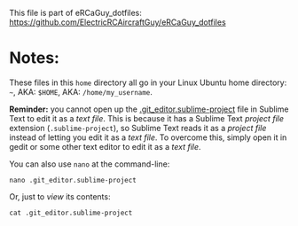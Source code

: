 This file is part of eRCaGuy_dotfiles: https://github.com/ElectricRCAircraftGuy/eRCaGuy_dotfiles

# Notes:

These files in this `home` directory all go in your Linux Ubuntu home directory: `~`, AKA: `$HOME`, AKA: `/home/my_username`.

**Reminder:** you cannot open up the [.git_editor.sublime-project](.git_editor.sublime-project) file in Sublime Text to edit it as a _text file_. This is because it has a Sublime Text _project file_ extension (`.sublime-project`), so Sublime Text reads it as a _project file_ instead of letting you edit it as a _text file_. To overcome this, simply open it in gedit or some other text editor to edit it as a _text file_.

You can also use `nano` at the command-line:

    nano .git_editor.sublime-project

Or, just to _view_ its contents:

    cat .git_editor.sublime-project

